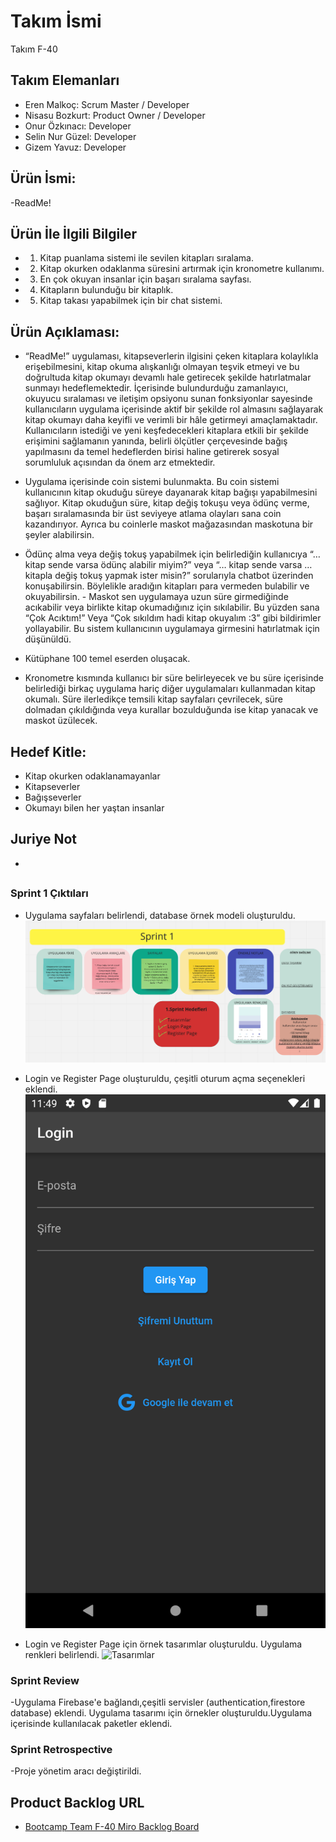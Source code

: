 # Takım İsmi

Takım F-40

## Takım Elemanları

- Eren Malkoç: Scrum Master / Developer
- Nisasu Bozkurt: Product Owner / Developer
- Onur Özkınacı: Developer
- Selin Nur Güzel: Developer
- Gizem Yavuz: Developer

## Ürün İsmi:

-ReadMe!

## Ürün İle İlgili Bilgiler

- 1. Kitap puanlama sistemi ile sevilen kitapları sıralama.
- 2. Kitap okurken odaklanma süresini artırmak için kronometre kullanımı.
- 3. En çok okuyan insanlar için başarı sıralama sayfası.
- 4. Kitapların bulunduğu bir kitaplık.
- 5. Kitap takası yapabilmek için bir chat sistemi.

## Ürün Açıklaması:


- “ReadMe!” uygulaması, kitapseverlerin ilgisini çeken kitaplara kolaylıkla erişebilmesini, kitap okuma alışkanlığı
  olmayan teşvik etmeyi ve bu doğrultuda kitap okumayı devamlı hale getirecek şekilde hatırlatmalar sunmayı
  hedeflemektedir. İçerisinde bulundurduğu zamanlayıcı, okuyucu sıralaması ve iletişim opsiyonu sunan fonksiyonlar
  sayesinde kullanıcıların uygulama içerisinde aktif bir şekilde rol almasını sağlayarak kitap okumayı daha keyifli ve
  verimli bir hâle getirmeyi amaçlamaktadır. Kullanıcıların istediği ve yeni keşfedecekleri kitaplara etkili bir şekilde
  erişimini sağlamanın yanında, belirli ölçütler çerçevesinde bağış yapılmasını da temel hedeflerden birisi haline
  getirerek sosyal sorumluluk açısından da önem arz etmektedir.





- Uygulama içerisinde coin sistemi bulunmakta. Bu coin sistemi kullanıcının kitap okuduğu süreye dayanarak kitap bağışı
  yapabilmesini sağlıyor. Kitap okuduğun süre, kitap değiş tokuşu veya ödünç verme, başarı sıralamasında bir üst
  seviyeye atlama olayları sana coin kazandırıyor. Ayrıca bu coinlerle maskot mağazasından maskotuna bir şeyler
  alabilirsin.
- Ödünç alma veya değiş tokuş yapabilmek için belirlediğin kullanıcıya “… kitap sende varsa ödünç alabilir miyim?”
  veya “… kitap sende varsa … kitapla değiş tokuş yapmak ister misin?” sorularıyla chatbot üzerinden konuşabilirsin.
  Böylelikle aradığın kitapları para vermeden bulabilir ve okuyabilirsin. - Maskot sen uygulamaya uzun süre girmediğinde
  acıkabilir veya birlikte kitap okumadığınız için sıkılabilir. Bu yüzden sana “Çok Acıktım!” Veya “Çok sıkıldım hadi
  kitap okuyalım :3” gibi bildirimler yollayabilir. Bu sistem kullanıcının uygulamaya girmesini hatırlatmak için
  düşünüldü.
- Kütüphane 100 temel eserden oluşacak.
- Kronometre kısmında kullanıcı bir süre belirleyecek ve bu süre içerisinde belirlediği birkaç uygulama hariç diğer
  uygulamaları kullanmadan kitap okumalı. Süre ilerledikçe temsili kitap sayfaları çevrilecek, süre dolmadan
  çıkıldığında veya kurallar bozulduğunda ise kitap yanacak ve maskot üzülecek.


## Hedef Kitle:

- Kitap okurken odaklanamayanlar
- Kitapseverler
- Bağışseverler
- Okumayı bilen her yaştan insanlar

## Juriye Not
- 

##

### Sprint 1 Çıktıları


- Uygulama sayfaları belirlendi, database örnek modeli oluşturuldu.
  ![Sprint 1](ProjectManagement/Sprint1Documents/sprint1.png)

- Login ve Register Page oluşturuldu, çeşitli oturum açma seçenekleri eklendi.
  ![Login](ProjectManagement/Sprint1Documents/login.png)

- Login ve Register Page için örnek tasarımlar oluşturuldu. Uygulama renkleri belirlendi.
  ![Tasarımlar](ProjectManagement/Sprint1Documents/tasarımlar.png)


### Sprint Review
-Uygulama Firebase'e bağlandı,çeşitli servisler (authentication,firestore database) eklendi.
 Uygulama tasarımı için örnekler oluşturuldu.Uygulama içerisinde kullanılacak paketler eklendi.

### Sprint Retrospective
-Proje yönetim aracı değiştirildi.

## Product Backlog URL

- [Bootcamp Team F-40 Miro Backlog Board](https://miro.com/app/board/uXjVM_hL6MI=/?share_link_id=525118540066)


